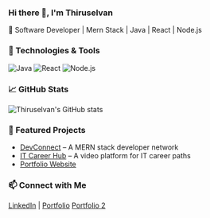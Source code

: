 ### Hi there 👋, I'm Thiruselvan  

🚀 Software Developer | Mern Stack | Java | React | Node.js 

### 🔧 Technologies & Tools  
![Java](https://img.shields.io/badge/Code-Java-blue?logo=java)
![React](https://img.shields.io/badge/Frontend-React-blue?logo=react)
![Node.js](https://img.shields.io/badge/Backend-Node.js-green?logo=node.js)

### 📈 GitHub Stats  
![Thiruselvan's GitHub stats](https://github-readme-stats.vercel.app/api?username=Thiruselvan123&show_icons=true&theme=radical)

### 🌟 Featured Projects  
- [DevConnect](https://github.com/Thiruselvan123/devconnect) – A MERN stack developer network  
- [IT Career Hub](https://github.com/Thiruselvan123/it-career-hub) – A video platform for IT career paths  
- [Portfolio Website](https://thiruselvan-portfolio.vercel.app)  

### 📫 Connect with Me  
[LinkedIn](https://www.linkedin.com/in/thiruselvan-e) | [Portfolio](https://thiruselvan.netlify.app/)  [Portfolio 2](https://thiruselvan-portfolio.vercel.app)
